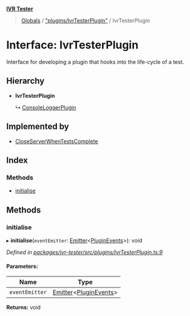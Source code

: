 **[IVR Tester](../README.md)**

> [Globals](../README.md) / ["plugins/IvrTesterPlugin"](../modules/_plugins_ivrtesterplugin_.md) / IvrTesterPlugin

# Interface: IvrTesterPlugin

Interface for developing a plugin that hooks into the life-cycle of a
test.

## Hierarchy

* **IvrTesterPlugin**

  ↳ [ConsoleLoggerPlugin](_testing_reporting_consoleuserinterface_.consoleloggerplugin.md)

## Implemented by

* [CloseServerWhenTestsComplete](../classes/_testing_closeserverwhentestscomplete_.closeserverwhentestscomplete.md)

## Index

### Methods

* [initialise](_plugins_ivrtesterplugin_.ivrtesterplugin.md#initialise)

## Methods

### initialise

▸ **initialise**(`eventEmitter`: [Emitter](_emitter_.emitter.md)\<[PluginEvents](../modules/_plugins_pluginmanager_.md#pluginevents)>): void

*Defined in [packages/ivr-tester/src/plugins/IvrTesterPlugin.ts:9](https://github.com/SketchingDev/ivr-tester/blob/c5ffee0/packages/ivr-tester/src/plugins/IvrTesterPlugin.ts#L9)*

#### Parameters:

Name | Type |
------ | ------ |
`eventEmitter` | [Emitter](_emitter_.emitter.md)\<[PluginEvents](../modules/_plugins_pluginmanager_.md#pluginevents)> |

**Returns:** void
